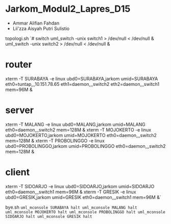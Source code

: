 # Jarkom_Modul2_Lapres_D15
- Ammar Alifian Fahdan
- Lii'zza Aisyah Putri Sulistio

topologi.sh
`# switch
uml_switch -unix switch1 > /dev/null < /dev/null &
uml_switch -unix switch2 > /dev/null < /dev/null &

# router
xterm -T SURABAYA -e linux ubd0=SURABAYA,jarkom umid=SURABAYA eth0=tuntap,,,10.151.78.65 eth1=daemon,,,switch2 eth2=daemon,,,switch1 mem=96M &

# server
xterm -T MALANG -e linux ubd0=MALANG,jarkom umid=MALANG eth0=daemon,,,switch2 mem=128M &
xterm -T MOJOKERTO -e linux ubd0=MOJOKERTO,jarkom umid=MOJOKERTO eth0=daemon,,,switch2 mem=128M &
xterm -T PROBOLINGGO -e linux ubd0=PROBOLINGGO,jarkom umid=PROBOLINGGO eth0=daemon,,,switch2 mem=128M &

# client
xterm -T SIDOARJO -e linux ubd0=SIDOARJO,jarkom umid=SIDOARJO eth0=daemon,,,switch1 mem=96M &
xterm -T GRESIK -e linux ubd0=GRESIK,jarkom umid=GRESIK eth0=daemon,,,switch1 mem=96M &`

bye.sh
`uml_mconsole SURABAYA halt
uml_mconsole MALANG halt
uml_mconsole MOJOKERTO halt
uml_mconsole PROBOLINGGO halt
uml_mconsole SIDOARJO halt
uml_mconsole GRESIK halt`
